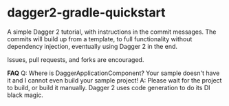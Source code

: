 # dagger2-gradle-quickstart
A simple Dagger 2 tutorial, with instructions in the commit messages. The commits will build up from a template, to full functionality without dependency injection, eventually using Dagger 2 in the end.

Issues, pull requests, and forks are encouraged.

**FAQ**
Q: Where is DaggerApplicationComponent? Your sample doesn't have it and I cannot even build your sample project!
A: Please wait for the project to build, or build it manually. Dagger 2 uses code generation to do its DI black magic.
